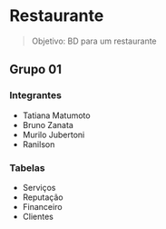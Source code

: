 # Restaurante

> Objetivo: BD para um restaurante

## Grupo 01

### Integrantes
* Tatiana Matumoto
* Bruno Zanata
* Murilo Jubertoni
* Ranilson

### Tabelas
- Serviços
- Reputação
- Financeiro
- Clientes

